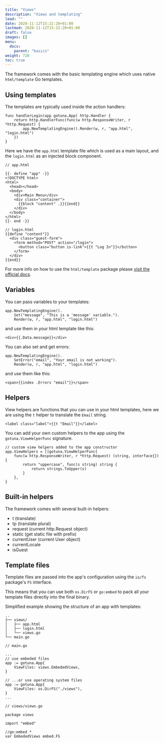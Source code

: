 ```yaml
---
title: "Views"
description: "Views and templating"
lead: ""
date: 2020-11-12T15:22:20+01:00
lastmod: 2020-11-12T15:22:20+01:00
draft: false
images: []
menu: 
  docs:
    parent: "basics"
weight: 720
toc: true
---
```


The framework comes with the basic templating engine which uses native `html/template` Go templates.

## Using templates
The templates are typically used inside the action handlers:

```
func handlerLogin(app gotuna.App) http.Handler {
	return http.HandlerFunc(func(w http.ResponseWriter, r *http.Request) {
		app.NewTemplatingEngine().Render(w, r, "app.html", "login.html")
	})
}
```

Here we have the `app.html` template file which is used as a main layout, and 
the `login.html` as an injected block component.
```
// app.html

{{- define "app" -}}
<!DOCTYPE html>
<html>
  <head></head>
  <body>
    <div>Main Menu</div>
    <div class="container">
      {{block "content" .}}{{end}}
    </div>
  </body>
</html>
{{- end -}}
```

```
// login.html
{{define "content"}}
  <div class="guest-form">
    <form method="POST" action="/login">
      <button class="button is-link">{{t "Log In"}}</button>
    </form>
  </div>
{{end}}

```
For more info on how to use the `html/template` package please [visit the official docs](https://golang.org/pkg/html/template/).

## Variables
You can pass variables to your templates:
```
app.NewTemplatingEngine().
	Set("message", "This is a 'message' variable.").
	Render(w, r, "app.html", "login.html")
```
and use them in your html template like this:
```
<div>{{.Data.message}}</div>
```
You can also set and get errors:
```
app.NewTemplatingEngine().
	SetError("email", "Your email is not working").
	Render(w, r, "app.html", "login.html")
```
and use them like this:
```
<span>{{index .Errors "email"}}</span>
```



## Helpers
View helpers are functions that you can use in your html templates, here we
are using the `t` helper to translate the `Email` string.
```
<label class="label">{{t "Email"}}</label>
```

You can add your own custom helpers to the app using the `gotuna.ViewHelperFunc` signature.

```
// custom view helpers added to the app constructor
app.ViewHelpers = []gotuna.ViewHelperFunc{
	func(w http.ResponseWriter, r *http.Request) (string, interface{}) {
		return "uppercase", func(s string) string {
			return strings.ToUpper(s)
		}
	},
}
```

## Built-in helpers
The framework comes with several built-in helpers:

- t (translate)
- tp (translate plural)
- request (current http.Request object)
- static (get static file with prefix)
- currentUser (current User object)
- currentLocale
- isGuest

## Template files
Template files are passed into the app's configuration using the `io/fs` package's `FS` interface.

This means that you can use both `os.DirFS` or `go:embed` to pack all your template files directly into the final binary.

Simplified example showing the structure of an app with templates:


```
..
├── views/
│   ├── app.html
│   ├── login.html
│   └── views.go
└── main.go
```

```
// main.go

...
// use embeded files
app := gotuna.App{
	ViewFiles: views.EmbededViews,
}

// ...or use operating system files
app := gotuna.App{
	ViewFiles: os.DirFS("./views"),
}
...
```

```
// views/views.go

package views

import "embed"

//go:embed *
var EmbededViews embed.FS
```


